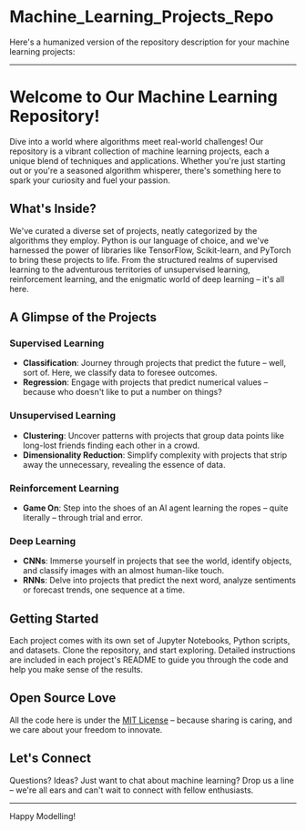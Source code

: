 # Machine_Learning_Projects_Repo
Here's a humanized version of the repository description for your machine learning projects:

---

# Welcome to Our Machine Learning Repository!

Dive into a world where algorithms meet real-world challenges! Our repository is a vibrant collection of machine learning projects, each a unique blend of techniques and applications. Whether you're just starting out or you're a seasoned algorithm whisperer, there's something here to spark your curiosity and fuel your passion.

## What's Inside?

We've curated a diverse set of projects, neatly categorized by the algorithms they employ. Python is our language of choice, and we've harnessed the power of libraries like TensorFlow, Scikit-learn, and PyTorch to bring these projects to life. From the structured realms of supervised learning to the adventurous territories of unsupervised learning, reinforcement learning, and the enigmatic world of deep learning – it's all here.

## A Glimpse of the Projects

### Supervised Learning
- **Classification**: Journey through projects that predict the future – well, sort of. Here, we classify data to foresee outcomes.
- **Regression**: Engage with projects that predict numerical values – because who doesn't like to put a number on things?

### Unsupervised Learning
- **Clustering**: Uncover patterns with projects that group data points like long-lost friends finding each other in a crowd.
- **Dimensionality Reduction**: Simplify complexity with projects that strip away the unnecessary, revealing the essence of data.

### Reinforcement Learning
- **Game On**: Step into the shoes of an AI agent learning the ropes – quite literally – through trial and error.

### Deep Learning
- **CNNs**: Immerse yourself in projects that see the world, identify objects, and classify images with an almost human-like touch.
- **RNNs**: Delve into projects that predict the next word, analyze sentiments or forecast trends, one sequence at a time.

## Getting Started
Each project comes with its own set of Jupyter Notebooks, Python scripts, and datasets. Clone the repository, and start exploring. Detailed instructions are included in each project's README to guide you through the code and help you make sense of the results.

## Open Source Love
All the code here is under the [MIT License](LICENSE) – because sharing is caring, and we care about your freedom to innovate.

## Let's Connect
Questions? Ideas? Just want to chat about machine learning? Drop us a line – we're all ears and can't wait to connect with fellow enthusiasts.

---

Happy Modelling!
